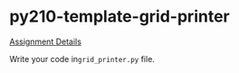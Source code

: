 # py210-template-grid-printer

[Assignment Details](https://uwpce-pythoncert.github.io/ProgrammingInPython/exercises/grid_printer.html)


Write your code in`grid_printer.py` file. 